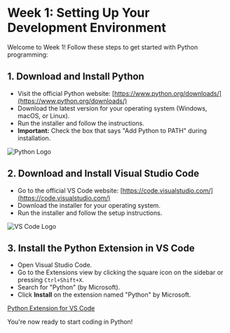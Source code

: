 # Week 1: Setting Up Your Development Environment

Welcome to Week 1! Follow these steps to get started with Python programming:

## 1. Download and Install Python
- Visit the official Python website: [https://www.python.org/downloads/](https://www.python.org/downloads/)
- Download the latest version for your operating system (Windows, macOS, or Linux).
- Run the installer and follow the instructions.
- **Important:** Check the box that says "Add Python to PATH" during installation.

![Python Logo](https://www.python.org/static/community_logos/python-logo.png)

## 2. Download and Install Visual Studio Code
- Go to the official VS Code website: [https://code.visualstudio.com/](https://code.visualstudio.com/)
- Download the installer for your operating system.
- Run the installer and follow the setup instructions.

![VS Code Logo](https://code.visualstudio.com/assets/images/code-stable.png)

## 3. Install the Python Extension in VS Code
- Open Visual Studio Code.
- Go to the Extensions view by clicking the square icon on the sidebar or pressing `Ctrl+Shift+X`.
- Search for "Python" (by Microsoft).
- Click **Install** on the extension named "Python" by Microsoft.

[Python Extension for VS Code](https://marketplace.visualstudio.com/items?itemName=ms-python.python)

You're now ready to start coding in Python!

